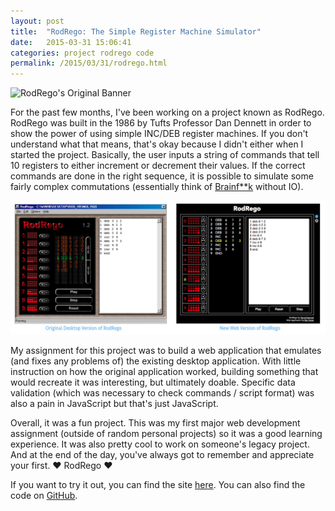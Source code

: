 ```yaml
---
layout: post
title:  "RodRego: The Simple Register Machine Simulator"
date:   2015-03-31 15:06:41
categories: project rodrego code
permalink: /2015/03/31/rodrego.html
---
```


![RodRego's Original Banner](http://sites.tufts.edu/rodrego/files/2011/03/RodRego1986.gif)

For the past few months, I've been working on a project known as RodRego. RodRego was built in the 1986 by Tufts Professor Dan Dennett in order to show the power of using simple INC/DEB register machines. If you don't understand what that means, that's okay because I didn't either when I started the project. Basically, the user inputs a string of commands that tell 10 registers to either increment or decrement their values. If the correct commands are done in the right sequence, it is possible to simulate some fairly complex commutations (essentially think of [Brainf**k](http://en.wikipedia.org/wiki/Brainfuck) without IO).

![Comparison of RodRego's Versions](/img/posts/rodrego.png)

My assignment for this project was to build a web application that emulates (and fixes any problems of) the existing desktop application. With little instruction on how the original application worked, building something that would recreate it was interesting, but ultimately doable. Specific data validation (which was necessary to check commands / script format) was also a pain in JavaScript but that's just JavaScript.

Overall, it was a fun project. This was my first major web development assignment (outside of random personal projects) so it was a good learning experience. It was also pretty cool to work on someone's legacy project. And at the end of the day, you've always got to remember and appreciate your first. &hearts; RodRego &hearts;

If you want to try it out, you can find the site [here](http://proto.atech.tufts.edu/RodRego/). You can also find the code on [GitHub](https://github.com/ben-tanen/RodRego).



